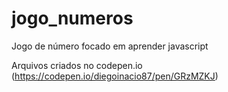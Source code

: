 # jogo_numeros
Jogo de número focado em aprender javascript

Arquivos criados no codepen.io (https://codepen.io/diegoinacio87/pen/GRzMZKJ)

